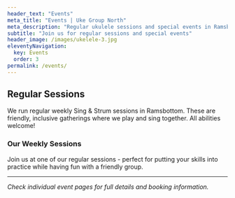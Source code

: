 ```yaml
---
header_text: "Events"
meta_title: "Events | Uke Group North"
meta_description: "Regular ukulele sessions and special events in Ramsbottom and surrounding areas."
subtitle: "Join us for regular sessions and special events"
header_image: /images/ukelele-3.jpg
eleventyNavigation:
  key: Events
  order: 3
permalink: /events/
---
```


## Regular Sessions

We run regular weekly Sing & Strum sessions in Ramsbottom. These are friendly, inclusive gatherings where we play and sing together. All abilities welcome!

### Our Weekly Sessions

Join us at one of our regular sessions - perfect for putting your skills into practice while having fun with a friendly group.

---

*Check individual event pages for full details and booking information.*